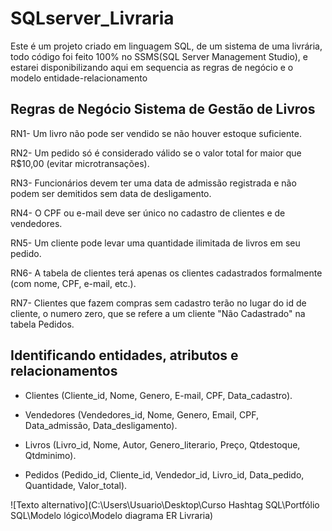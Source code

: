 # SQLserver_Livraria

Este é um projeto criado em linguagem SQL, de um sistema de uma livrária, todo código foi feito 100% no SSMS(SQL Server Management Studio), e estarei disponibilizando aqui em sequencia as regras de negócio e o modelo entidade-relacionamento  

## Regras de Negócio Sistema de Gestão de Livros 
  
  RN1- Um livro não pode ser vendido se não houver estoque suficiente. 
  
  RN2- Um pedido só é considerado válido se o valor total for maior que R$10,00 (evitar 
  microtransações). 
  
  RN3- Funcionários devem ter uma data de admissão registrada e não podem ser 
  demitidos sem data de desligamento. 
  
  RN4- O CPF ou e-mail deve ser único no cadastro de clientes e de vendedores. 
  
  RN5- Um cliente pode levar uma quantidade ilimitada de livros em seu pedido. 
  
  RN6- A tabela de clientes terá apenas os clientes cadastrados formalmente (com 
  nome, CPF, e-mail, etc.).
  
  RN7- Clientes que fazem compras sem cadastro terão no lugar do id de cliente, o 
  numero zero, que se refere a um cliente "Não Cadastrado" na tabela Pedidos. 

## Identificando entidades, atributos e relacionamentos 
  
  - Clientes (Cliente_id, Nome, Genero, E-mail, CPF, Data_cadastro). 
  
  - Vendedores (Vendedores_id, Nome, Genero, Email, CPF, Data_admissão, 
    Data_desligamento). 
  
  - Livros (Livro_id, Nome, Autor, Genero_literario, Preço, Qtdestoque, Qtdminimo).
  
  - Pedidos (Pedido_id, Cliente_id, Vendedor_id, Livro_id, Data_pedido, Quantidade, 
    Valor_total).

![Texto alternativo](C:\Users\Usuario\Desktop\Curso Hashtag SQL\Portfólio SQL\Modelo lógico\Modelo diagrama ER Livraria)
